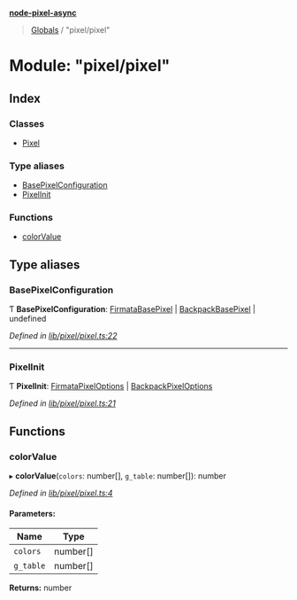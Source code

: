 **[node-pixel-async](../README.md)**

> [Globals](../globals.md) / "pixel/pixel"

# Module: "pixel/pixel"

## Index

### Classes

* [Pixel](../classes/_pixel_pixel_.pixel.md)

### Type aliases

* [BasePixelConfiguration](_pixel_pixel_.md#basepixelconfiguration)
* [PixelInit](_pixel_pixel_.md#pixelinit)

### Functions

* [colorValue](_pixel_pixel_.md#colorvalue)

## Type aliases

### BasePixelConfiguration

Ƭ  **BasePixelConfiguration**: [FirmataBasePixel](../interfaces/_types_.firmatabasepixel.md) \| [BackpackBasePixel](../interfaces/_types_.backpackbasepixel.md) \| undefined

*Defined in [lib/pixel/pixel.ts:22](https://github.com/hweeks/node-pixel-async/blob/94dca3b/lib/pixel/pixel.ts#L22)*

___

### PixelInit

Ƭ  **PixelInit**: [FirmataPixelOptions](../interfaces/_types_.firmatapixeloptions.md) \| [BackpackPixelOptions](../interfaces/_types_.backpackpixeloptions.md)

*Defined in [lib/pixel/pixel.ts:21](https://github.com/hweeks/node-pixel-async/blob/94dca3b/lib/pixel/pixel.ts#L21)*

## Functions

### colorValue

▸ **colorValue**(`colors`: number[], `g_table`: number[]): number

*Defined in [lib/pixel/pixel.ts:4](https://github.com/hweeks/node-pixel-async/blob/94dca3b/lib/pixel/pixel.ts#L4)*

#### Parameters:

Name | Type |
------ | ------ |
`colors` | number[] |
`g_table` | number[] |

**Returns:** number
